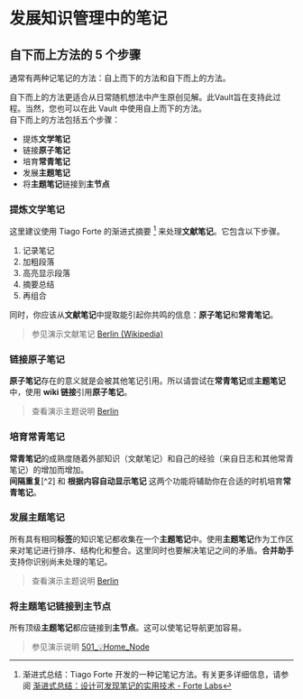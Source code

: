 # 发展知识管理中的笔记

## 自下而上方法的 5 个步骤

通常有两种记笔记的方法：自上而下的方法和自下而上的方法。  

自下而上的方法更适合从日常随机想法中产生原创见解。此Vault旨在支持此过程。当然，您也可以在此 Vault 中使用自上而下的方法。  
自下而上的方法包括五个步骤：

- 提炼**文学笔记**
- 链接**原子笔记**
- 培育**常青笔记**
- 发展**主题笔记**
- 将**主题笔记**链接到**主节点**


### 提炼文学笔记
这里建议使用 Tiago Forte 的渐进式摘要 [^1] 来处理**文献笔记**。它包含以下步骤。
1. 记录笔记
2. 加粗段落
3. 高亮显示段落
4. 摘要总结
5. 再组合

同时，你应该从**文献笔记**中提取能引起你共鸣的信息：**原子笔记**和**常青笔记**。  

> 参见演示文献笔记 [Berlin (Wikipedia)](../../500_Knowledge_Management/510_📔Literature_Notes/Berlin%20(Wikipedia).md)

### 链接原子笔记
**原子笔记**存在的意义就是会被其他笔记引用。所以请尝试在**常青笔记**或**主题笔记**中，使用 **wiki 链接**引用**原子笔记**。

> 查看演示主题说明 [Berlin](../../500_Knowledge_Management/570_🗩Topics/Berlin.md)

### 培育常青笔记

**常青笔记**的成熟度随着外部知识（文献笔记）和自己的经验（来自日志和其他常青笔记）的增加而增加。  
**间隔重复**[^2] 和 **根据内容自动显示笔记** 这两个功能将辅助你在合适的时机培育**常青笔记**。


### 发展主题笔记

所有具有相同**标签**的知识笔记都收集在一个**主题笔记**中。使用**主题笔记**作为工作区来对笔记进行排序、结构化和整合。这里同时也要解决笔记之间的矛盾。**合并助手**支持你识别尚未处理的笔记。

> 查看演示主题说明 [Berlin](../../500_Knowledge_Management/570_🗩Topics/Berlin.md)

### 将主题笔记链接到主节点
所有顶级**主题笔记**都应链接到**主节点**。这可以使笔记导航更加容易。

> 参见演示说明 [501_💡Home_Node](../../500_Knowledge_Management/501_💡Home_Node.md)



[^1]: 渐进式总结：Tiago Forte 开发的一种记笔记方法。有关更多详细信息，请参阅 [渐进式总结：设计可发现笔记的实用技术 - Forte Labs](https://fortelabs.co/blog/progressive-summarization-a-practical-technique-for-designing-discoverable-notes/)





